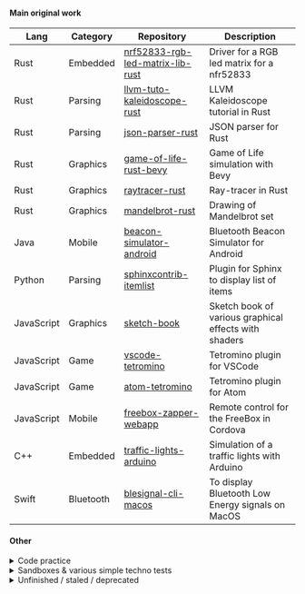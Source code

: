 <!--
**vhiribarren/vhiribarren** is a ✨ _special_ ✨ repository because its
`README.md` (this file) appears on the GitHub profile.
-->

#### Main original work

| Lang | Category | Repository | Description |
| --- | --- | --- | --- |
| Rust | Embedded | [nrf52833-rgb-led-matrix-lib-rust](https://github.com/vhiribarren/nrf52833-rgb-led-matrix-lib-rust) | Driver for a RGB led matrix for a nfr52833 |
| Rust | Parsing | [llvm-tuto-kaleidoscope-rust](https://github.com/vhiribarren/llvm-tuto-kaleidoscope-rust) | LLVM Kaleidoscope tutorial in Rust |
| Rust | Parsing | [json-parser-rust](https://github.com/vhiribarren/json-parser-rust) | JSON parser for Rust |
| Rust | Graphics | [game-of-life-rust-bevy](https://github.com/vhiribarren/game-of-life-rust-bevy) | Game of Life simulation with Bevy |
| Rust | Graphics | [raytracer-rust](https://github.com/vhiribarren/raytracer-rust) | Ray-tracer in Rust |
| Rust | Graphics | [mandelbrot-rust](https://github.com/vhiribarren/mandelbrot-rust) | Drawing of Mandelbrot set |
| Java | Mobile |[beacon-simulator-android](https://github.com/vhiribarren/beacon-simulator-android) | Bluetooth Beacon Simulator for Android |
| Python | Parsing |[sphinxcontrib-itemlist](https://github.com/vhiribarren/sphinxcontrib-itemlist) | Plugin for Sphinx to display list of items |
| JavaScript | Graphics |[sketch-book](https://github.com/vhiribarren/sketch-book) | Sketch book of various graphical effects with shaders |
| JavaScript | Game |[vscode-tetromino](https://github.com/vhiribarren/vscode-tetromino) | Tetromino plugin for VSCode |
| JavaScript | Game |[atom-tetromino](https://github.com/vhiribarren/atom-tetromino) | Tetromino plugin for Atom |
| JavaScript | Mobile |[freebox-zapper-webapp](https://github.com/vhiribarren/freebox-zapper-webapp) | Remote control for the FreeBox in Cordova |
| C++ | Embedded | [traffic-lights-arduino](https://github.com/vhiribarren/traffic-lights-arduino) | Simulation of a traffic lights with Arduino |
| Swift | Bluetooth |[blesignal-cli-macos](https://github.com/vhiribarren/blesignal-cli-macos) | To display Bluetooth Low Energy signals on MacOS |

#### Other

<details>
<summary>Code practice</summary>

| Lang | Repository | Description |
| --- | --- | --- |
| Misc | [advent-of-code](https://github.com/vhiribarren/advent-of-code) | Advent of Code coding challenge |

</details>

<details>
<summary>Sandboxes & various simple techno tests</summary>

| Lang | Repository | Description |
| --- | --- | --- |
| Rust | [bevy-sandbox](https://github.com/vhiribarren/bevy-sandbox) | Tests with Bevy |
| Rust | [nannou-sandbox](https://github.com/vhiribarren/nannou-sandbox) | Tests with Nannou |
| Rust | [microbit-rust-sandbox](https://github.com/vhiribarren/microbit-rust-sandbox) | Tests with a Microbit BBC in Rust |
| Rust | [wgpu-sandbox](https://github.com/vhiribarren/wgpu-sandbox) | Tests with WGPU and Rust |
| JavaScript | [threejs-sandbox](https://github.com/vhiribarren/threejs-sandbox) | Tests with ThreeJS |
| GLSL | [webgl2-sandbox](https://github.com/vhiribarren/webgl2-sandbox) | Tests with WebGL |
| JavaScript | [webrtc-sandbox](https://github.com/vhiribarren/webrtc-sandbox) | Tests with WebRTC |
| Haskell | [haskell-sandbox](https://github.com/vhiribarren/haskell-sandbox) | Tests with Haskell |
| Swift | [ble-ibeacon-notif-ios](https://github.com/vhiribarren/ble-ibeacon-notif-ios) | Tests iBeacon scan with iOS |
| Misc | [hash-ipv4-sandbox](https://github.com/vhiribarren/hash-ipv4-sandbox) | Tests various way of quickly compute some hashes of all IPv4 range |
| Python | [docker-echo-server](https://github.com/vhiribarren/docker-echo-server) | Docker image which echoes on a UDP and a TCP port |

</details>

<details>
<summary>Unfinished / staled / deprecated</summary>

| Lang | Category | Repository | Status | Description |
| --- | --- | --- | --- | --- |
| Go | Parsing | [llvm-tuto-kaleidoscope-golang](https://github.com/vhiribarren/llvm-tuto-kaleidoscope-golang) | Unfinished | LLVM Kaleidoscope tutorial in Go |
| JavaScript | Graphics | [string-art-web](https://github.com/vhiribarren/string-art-web) | Unfinished | Draw curves using their tangents |
| Java | Mobile | [wifi-status-android](https://github.com/vhiribarren/wifi-status-android) | Deprecated | Display the status of the WiFi with very low binary size |
| Swift | App | [lucarne-macos](https://github.com/vhiribarren/lucarne-macos) | Deprecated | Copy a MacOS window to a vignette |

</details>
